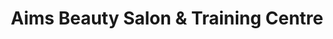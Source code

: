 ---
title: "Aims Beauty Salon & Training Centre"
url: /karachi/aims-beauty-salon-und-training-centre-b-64-block-13d-2-6th-street-block-13d-2-karachi/
shop: Kosmetik
---